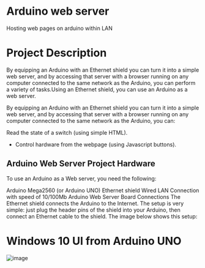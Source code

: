 # Arduino web server

Hosting web pages on arduino within LAN

# Project Description

By equipping an Arduino with an Ethernet shield you can turn it into a simple web server, and by accessing that server with a browser running on any computer connected to the same network as the Arduino, you can perform a variety of tasks.Using an Ethernet shield, you can use an Arduino as a web server.

By equipping an Arduino with an Ethernet shield you can turn it into a simple web server, and by accessing that server with a browser running on any computer connected to the same network as the Arduino, you can:

Read the state of a switch (using simple HTML).

* Control hardware from the webpage (using Javascript buttons).


## Arduino Web Server Project Hardware
 
To use an Arduino as a Web server, you need the following:

Arduino Mega2560 (or Arduino UNO)
Ethernet shield
Wired LAN Connection with speed of 10/100Mb
Arduino Web Server Board Connections
The Ethernet shield connects the Arduino to the Internet. The setup is very simple: just plug the header pins of the shield into your Arduino, then connect an Ethernet cable to the shield.  The image below shows this setup:


# Windows 10 UI from Arduino UNO

![image](https://user-images.githubusercontent.com/66918213/208175066-3cdfffd5-1914-4ea1-82c3-1f8e2431ab3f.png)


